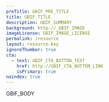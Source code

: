 ```yaml
---
preTitle: GBIF_PRE_TITLE
title: GBIF_TITLE
description: GBIF_SUMMARY
background: http://_GBIF_IMAGE
imageLicense: GBIF_IMAGE_LICENSE
permalink: /resource
layout: resource-key
ignoreThumbor: true
cta:
  - text: GBIF_CTA_BUTTON_TEXT
    href: http://GBIF_CTA_BUTTON_LINK
    isPrimary: true
noindex: true
---
```

GBIF_BODY